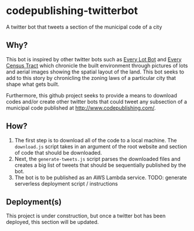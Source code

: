 # codepublishing-twitterbot
A twitter bot that tweets a section of the municipal code of a city

## Why?

This bot is inspired by other twitter bots such as [Every Lot Bot](https://twitter.com/everylotsf) and [Every Census Tract](https://twitter.com/everytract) which chronicle the built environment through pictures of lots and aerial images showing the spatial layout of the land.  This bot seeks to add to this story by chronicling the zoning laws of a particular city that shape what gets built.  

Furthermore, this github project seeks to provide a means to download codes and/or create other twitter bots that could tweet any subsection of a municipal code published at http://www.codepublishing.com/.

## How?

1.  The first step is to download all of the code to a local machine.  The `download.js` script takes in an argument of the root website and section of code that should be downloaded.
2.  Next, the `generate-tweets.js` script parses the downloaded files and creates a big list of tweets that should be sequentially published by the bot.
3.  The bot is to be published as an AWS Lambda service.  TODO: generate serverless deployment script / instructions

## Deployment(s)

This project is under construction, but once a twitter bot has been deployed, this section will be updated.
